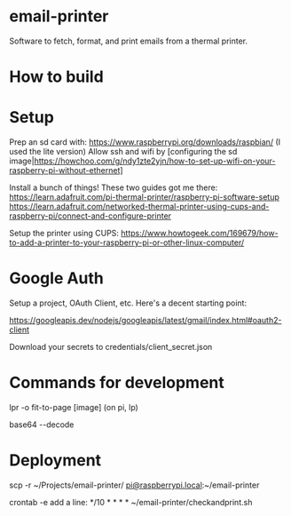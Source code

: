 # email-printer
Software to fetch, format, and print emails from a thermal printer.

# How to build



# Setup

Prep an sd card with: https://www.raspberrypi.org/downloads/raspbian/ (I used the lite version)
Allow ssh and wifi by [configuring the sd image|https://howchoo.com/g/ndy1zte2yjn/how-to-set-up-wifi-on-your-raspberry-pi-without-ethernet]

Install a bunch of things! These two guides got me there: 
https://learn.adafruit.com/pi-thermal-printer/raspberry-pi-software-setup
https://learn.adafruit.com/networked-thermal-printer-using-cups-and-raspberry-pi/connect-and-configure-printer

Setup the printer using CUPS: https://www.howtogeek.com/169679/how-to-add-a-printer-to-your-raspberry-pi-or-other-linux-computer/


# Google Auth

Setup a project, OAuth Client, etc. Here's a decent starting point:

https://googleapis.dev/nodejs/googleapis/latest/gmail/index.html#oauth2-client

Download your secrets to credentials/client_secret.json

# Commands for development

lpr -o fit-to-page [image]
(on pi, lp)

base64 --decode


# Deployment

scp -r ~/Projects/email-printer/ pi@raspberrypi.local:~/email-printer

crontab -e 
add a line:
*/10 * * * * ~/email-printer/checkandprint.sh